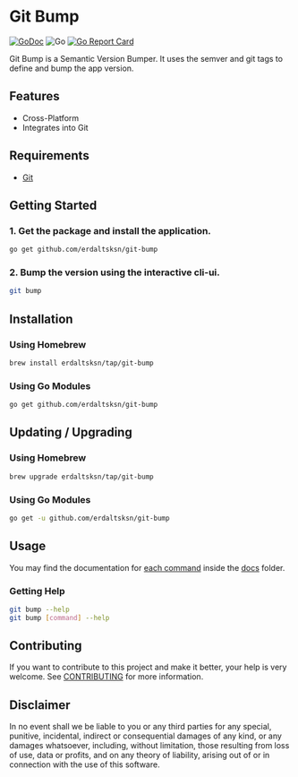 # Git Bump

[![GoDoc](https://godoc.org/github.com/erdaltsksn/git-bump?status.svg)](https://godoc.org/github.com/erdaltsksn/git-bump)
![Go](https://github.com/erdaltsksn/git-bump/workflows/Go/badge.svg)
[![Go Report Card](https://goreportcard.com/badge/github.com/erdaltsksn/git-bump)](https://goreportcard.com/report/github.com/erdaltsksn/git-bump)

Git Bump is a Semantic Version Bumper. It uses the semver and git tags to
define and bump the app version.

## Features

- Cross-Platform
- Integrates into Git

## Requirements

- [Git](https://git-scm.com)

## Getting Started

### 1. Get the package and install the application.

```sh
go get github.com/erdaltsksn/git-bump
```

### 2. Bump the version using the interactive cli-ui.

```sh
git bump
```

## Installation

### Using Homebrew

```sh
brew install erdaltsksn/tap/git-bump
```

### Using Go Modules

```sh
go get github.com/erdaltsksn/git-bump
```

## Updating / Upgrading

### Using Homebrew

```sh
brew upgrade erdaltsksn/tap/git-bump
```

### Using Go Modules

```sh
go get -u github.com/erdaltsksn/git-bump
```

## Usage

You may find the documentation for [each command](docs/git-bump.md) inside the
[docs](docs) folder.

### Getting Help

```sh
git bump --help
git bump [command] --help
```

## Contributing

If you want to contribute to this project and make it better, your help is very
welcome. See [CONTRIBUTING](docs/CONTRIBUTING.md) for more information.

## Disclaimer

In no event shall we be liable to you or any third parties for any special,
punitive, incidental, indirect or consequential damages of any kind, or any
damages whatsoever, including, without limitation, those resulting from loss of
use, data or profits, and on any theory of liability, arising out of or in
connection with the use of this software.
